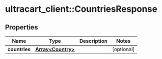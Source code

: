 # ultracart_client::CountriesResponse

## Properties
Name | Type | Description | Notes
------------ | ------------- | ------------- | -------------
**countries** | [**Array&lt;Country&gt;**](Country.md) |  | [optional] 


